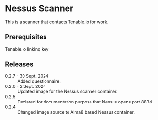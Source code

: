 # Nessus Scanner

This is a scanner that contacts Tenable.io for work.

## Prerequisites
Tenable.io linking key

## Releases

<dl>
  <dt>0.2.7 - 30 Sept. 2024</dt>
  <dd>Added questionnaire.</dd>

  <dt>0.2.6 - 2 Sept. 2024</dt>
  <dd>Updated image for the Nessus scanner container.</dd>

  <dt>0.2.5</dt>
  <dd>Declared for documentation purpose that Nessus opens port 8834.</dd>

  <dt>0.2.4</dt>
  <dd>Changed image source to Alma8 based Nessus container.</dd>

</dl>
